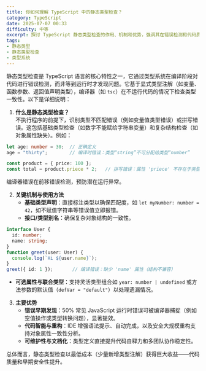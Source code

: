 ```yaml
---
title: 你如何理解 TypeScript 中的静态类型检查？
category: TypeScript
date: 2025-07-07 00:33
difficulty: 中等
excerpt: 探讨 TypeScript 静态类型检查的作用、机制和优势，强调其在错误检测和代码质量上的提升。
tags:
- 静态类型
- 静态类型检查
- 类型系统
---
```

静态类型检查是 TypeScript 语言的核心特性之一，它通过类型系统在编译阶段对代码进行错误检测，而非等到运行时才发现问题。它基于显式类型注解（如变量、函数参数、返回值声明类型），编译器（如 `tsc`）在不运行代码的情况下检查类型一致性。以下是详细说明：  

1. **什么是静态类型检查？**  
   不执行程序的前提下，识别类型不匹配错误（例如变量值类型错误）或拼写错误。这包括基础类型检查（如数字不能赋给字符串变量）和复杂结构检查（如对象属性缺失）。例如：  

```typescript
let age: number = 30;  // 正确定义  
age = "thirty";        // 编译时错误：类型“string”不可分配给类型“number”  

const product = { price: 100 };  
const total = product.priece * 2;   // 拼写错误：属性 'priece' 不存在于类型 '{ price: number; }'，错误信息提示应为 price  
```

编译器错误在前移错误检测，预防潜在运行异常。  

2. **关键机制与使用方法**  
   - **基础类型声明**：直接标注类型以确保匹配度，如 `let myNumber: number = 42`，如不赋值字符串等错误值立即报错。  
   - **接口/类型别名**：确保复杂对象结构的一致性。  
```typescript
interface User {  
  id: number;  
  name: string;  
}  
function greet(user: User) {  
  console.log(`Hi ${user.name}`);  
}  
greet({ id: 1 });       // 编译错误：缺少 'name' 属性（结构不兼容）  
```  
- **可选属性与联合类型**：支持灵活类型组合如 `year: number | undefined` 或方法参数的默认值（`defVar = "default"`）以处理遗漏情况。  

3. **主要优势**  
   - **错误早期发现**：50% 常见 JavaScript 运行时错误可被编译器捕捉（例如空值操作或类型转换问题），显著提效。  
   - **代码智能与重构**：IDE 增强语法提示、自动完成，以及安全大规模重构支持对象属性一致性分析。  
   - **可维护性与文档化**：类型定义直接提升代码自释力和多团队协作稳定性。  

总体而言，静态类型检查以最低成本（少量新增类型注解）获得巨大收益——代码质量和早期安全性提升。
